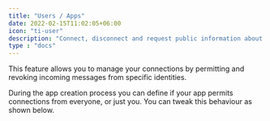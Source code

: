 ```yaml
---
title: "Users / Apps"
date: 2022-02-15T11:02:05+06:00
icon: "ti-user"
description: "Connect, disconnect and request public information about users and apps"
type : "docs"
---
```


This feature allows you to manage your connections by permitting and revoking incoming messages from specific identities.

During the app creation process you can define if your app permits connections from everyone, or just you. You can tweak this behaviour as shown below.
